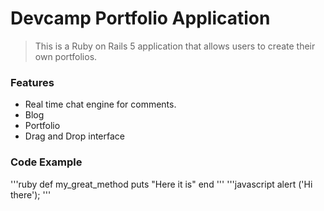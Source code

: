 # Devcamp Portfolio Application

> This is a Ruby on Rails 5 application that allows users to create their own portfolios.

### Features

- Real time chat engine for comments.
- Blog
- Portfolio
- Drag and Drop interface

### Code Example

'''ruby
def my_great_method
 puts "Here it is"
end
'''
'''javascript
alert ('Hi there');
'''